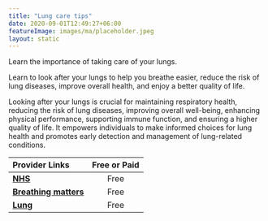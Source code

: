 ```yaml
---
title: "Lung care tips"
date: 2020-09-01T12:49:27+06:00
featureImage: images/ma/placeholder.jpeg
layout: static
---
```


Learn the importance of taking care of your lungs.

Learn to look after your lungs to help you breathe easier, reduce the risk of lung diseases, improve overall health, and enjoy a better quality of life.

Looking after your lungs is crucial for maintaining respiratory health, reducing the risk of lung diseases, improving overall well-being, enhancing physical performance, supporting immune function, and ensuring a higher quality of life. It empowers individuals to make informed choices for lung health and promotes early detection and management of lung-related conditions.

| Provider Links      | Free or Paid  |  
| :-----------          | :--------------:      |  
| [**NHS**](https://www.southeastclinicalnetworks.nhs.uk/loveyourlungs/) | Free | 
| [**Breathing matters**](https://www.breathingmatters.co.uk/about/love-your-lungs/) | Free  | 
| [**Lung**](https://www.lung.org/lung-health-diseases/wellness/breathing-exercises) | Free  | 
  

<br/><br/>







